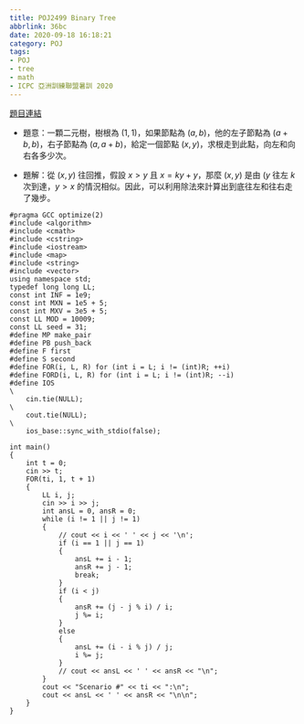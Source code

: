 ```yaml
---
title: POJ2499 Binary Tree
abbrlink: 36bc
date: 2020-09-18 16:18:21
category: POJ
tags:
- POJ
- tree
- math
- ICPC 亞洲訓練聯盟暑訓 2020
---
```

[題目連結](http://poj.org/problem?id=2499)
* 題意：一顆二元樹，樹根為 $(1,1)$，如果節點為 $(a,b)$，他的左子節點為 $(a+b,b)$，右子節點為 $(a,a+b)$，給定一個節點 $(x,y)$，求根走到此點，向左和向右各多少次。
<!-- more -->
* 題解：從 $(x,y)$ 往回推，假設 $x>y$ 且 $x=ky+y%x$，那麼 $(x,y)$ 是由 $(y%x,y)$ 往左 $k$ 次到達，$y>x$ 的情況相似。因此，可以利用除法來計算出到底往左和往右走了幾步。
```cpp=
#pragma GCC optimize(2)
#include <algorithm>
#include <cmath>
#include <cstring>
#include <iostream>
#include <map>
#include <string>
#include <vector>
using namespace std;
typedef long long LL;
const int INF = 1e9;
const int MXN = 1e5 + 5;
const int MXV = 3e5 + 5;
const LL MOD = 10009;
const LL seed = 31;
#define MP make_pair
#define PB push_back
#define F first
#define S second
#define FOR(i, L, R) for (int i = L; i != (int)R; ++i)
#define FORD(i, L, R) for (int i = L; i != (int)R; --i)
#define IOS                                                                    \
    cin.tie(NULL);                                                             \
    cout.tie(NULL);                                                            \
    ios_base::sync_with_stdio(false);

int main()
{
    int t = 0;
    cin >> t;
    FOR(ti, 1, t + 1)
    {
        LL i, j;
        cin >> i >> j;
        int ansL = 0, ansR = 0;
        while (i != 1 || j != 1)
        {
            // cout << i << ' ' << j << '\n';
            if (i == 1 || j == 1)
            {
                ansL += i - 1;
                ansR += j - 1;
                break;
            }
            if (i < j)
            {
                ansR += (j - j % i) / i;
                j %= i;
            }
            else
            {
                ansL += (i - i % j) / j;
                i %= j;
            }
            // cout << ansL << ' ' << ansR << "\n";
        }
        cout << "Scenario #" << ti << ":\n";
        cout << ansL << ' ' << ansR << "\n\n";
    }
}
```